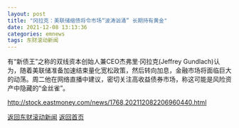 ```yaml
---
layout: post
title: "冈拉克：美联储缩债将令市场“波涛汹涌” 长期持有黄金"
date: 2021-12-08 13:13:36
categories: emnews
tags: 东财滚动新闻
---
```


有“新债王”之称的双线资本创始人兼CEO杰弗里·冈拉克(Jeffrey Gundlach)认为，随着美联储准备加速结束量化宽松政策，然后转向加息，金融市场将面临巨大的动荡。周二他在网络直播中建议，密切关注高收益债券市场，称这可能是风险资产中隐藏的“金丝雀”。

<http://stock.eastmoney.com/news/1768,202112082206960440.html>

[返回东财滚动新闻](./emnews/)
[返回首页](./)